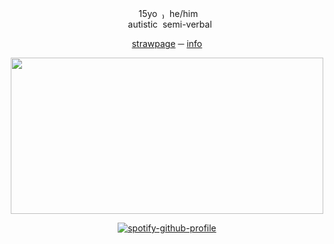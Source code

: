 <div align="center"> 

</div> <div align="center">   ‎ ‎15yo‎‎ ‎  ₎‎‎ ‎  he/him
</div> <div align="center"> ‎ ‎ ‎  ‎  ‎ ‎ autistic‎ ‎ semi-verbal
⠀

[strawpage](https://iley.straw.page) ─  [info](https://rentry.co/ptiley)  

<img src="https://i.pinimg.com/736x/30/9c/24/309c2431fe31c81b8031a1f76a717da9.jpg" width="500" height="250">

[![spotify-github-profile](https://spotify-github-profile.kittinanx.com/api/view?uid=31wdgvnd3rmqnhvxwbggp2pyiqwu&cover_image=false&theme=natemoo-re&show_offline=true&background_color=121212&interchange=false&bar_color=7ec17b&bar_color_cover=false)](https://github.com/kittinan/spotify-github-profile)
